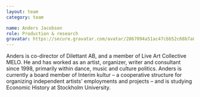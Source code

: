 ```yaml
---
layout: team
category: team

name: Anders Jacobson
role: Production & research
gravatar: https://secure.gravatar.com/avatar/2867094a51ac47cbb52c68b7a8882208
---
```


Anders is co-director of Dilettant AB, and a member of Live Art Collective MELO. He and has worked as an artist, organizer, writer and consultant since 1998, primarily within dance, music and culture politics. Anders is currently a board member of Interim kultur – a cooperative structure for organizing independent artists' employments and projects – and is studying Economic History at Stockholm University.